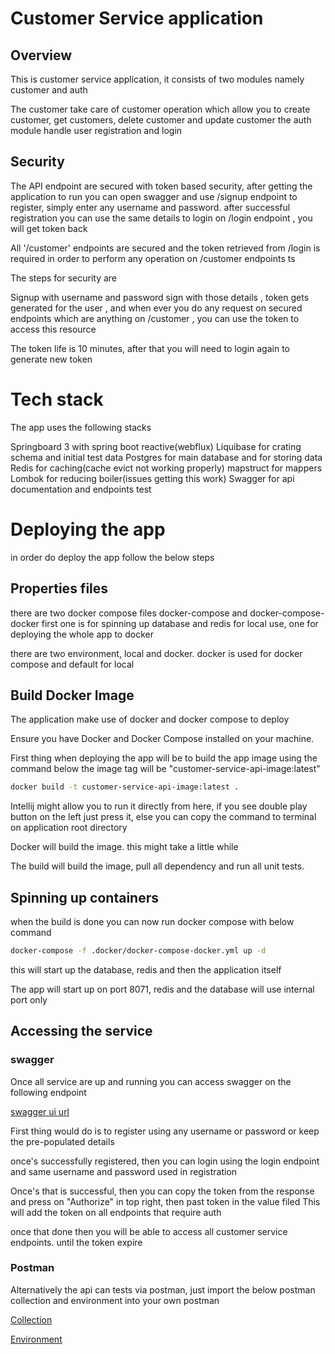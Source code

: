 # Customer Service application

## Overview

This is customer service application, it consists of two modules namely customer and auth

The customer take care of customer operation which allow you to create customer, get customers, delete customer and update customer
the auth module handle user registration and login

## Security

The API endpoint are secured with token based security, after getting the application to run you can open
swagger and use /signup endpoint to register, simply enter any username and password. after successful registration
you can use the same details to login on /login endpoint , you will get token back 

All '/customer' endpoints are secured and the token retrieved from /login is required in order to perform any operation on /customer endpoints ts

The steps for security are

Signup with username and password
sign with those details , token gets generated for the user , and when ever you do any request on secured endpoints which are anything on /customer 
, you can use the token to access this resource

The token life is 10 minutes, after that you will need to login again to generate new token

# Tech stack

The app uses the following stacks

Springboard 3 with spring boot reactive(webflux)
Liquibase for crating schema and initial test data
Postgres for main database and for storing data
Redis for caching(cache evict not working properly)
mapstruct for mappers
Lombok for reducing boiler(issues getting this work)
Swagger for api documentation and endpoints test

# Deploying the app
in order do deploy the app follow the below steps

## Properties files

there are two docker compose files
docker-compose and docker-compose-docker
first one is for spinning up database and redis for local use,
one for deploying the whole app to docker

there are two environment, local and docker.
docker is used for docker compose and default for local


## Build Docker Image
The application make use of docker and docker compose to deploy 

Ensure you have Docker and Docker Compose installed on your machine.

First thing when deploying the app will be to build the app image using the command below
the image tag will be "customer-service-api-image:latest"

```bash
docker build -t customer-service-api-image:latest .
````

Intellij might allow you to run it directly from here, if you see double play button on the left just press it,
else you can copy the command to terminal on application root directory

Docker will build the image. this might take a little while

The build will build the image, pull all dependency and run all unit tests.

## Spinning up containers
when the build is done you can now run docker compose with below command

```bash
docker-compose -f .docker/docker-compose-docker.yml up -d
```


this will start up the database, redis and then the application itself

The app will start up on port 8071, redis and the database will use internal port only


## Accessing the service

### swagger
Once all service are up and running you can access swagger on the following endpoint

[swagger ui url](http://localhost:8071/customer-service/v1/api/swagger-ui/index.html)

First thing would do is to register using any username or password or keep the pre-populated details

once's successfully registered, then you can login using the login endpoint and same username and password used in registration

Once's that is successful, then you can copy the token from the response and press on "Authorize" in top right, then past token in the value filed
This will add the token on all endpoints that require auth

once that done then you will be able to access all customer service endpoints. until the token expire

### Postman
Alternatively the api can tests via postman, just import the below postman collection and environment into your own postman

[Collection](.postman/Assesment.postman_collection.json)

[Environment](.postman/Assesment.postman_environment.json)


